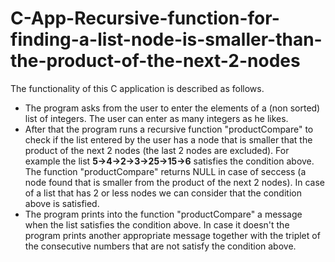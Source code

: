 # C-App-Recursive-function-for-finding-a-list-node-is-smaller-than-the-product-of-the-next-2-nodes
The functionality of this C application is described as follows.
* The program asks from the user to enter the elements of a (non sorted) list of integers. The user can enter as many integers as he likes. 
* After that the program runs a recursive function "productCompare" to check if the list entered by the user has a node that is smaller that the product of the next 2 nodes (the last 2 nodes are excluded). For example the list **5->4->2->3->25->15->6** satisfies the condition above. The function "productCompare" returns NULL in case of seccess (a node found that is smaller from the product of the next 2 nodes). In case of a list that has 2 or less nodes we can consider that the condition above is satisfied.
* The program prints into the function "productCompare" a message when the list satisfies the condition above. In case it doesn't the program prints another appropriate message together with the triplet of the consecutive numbers that are not satisfy the condition above.
